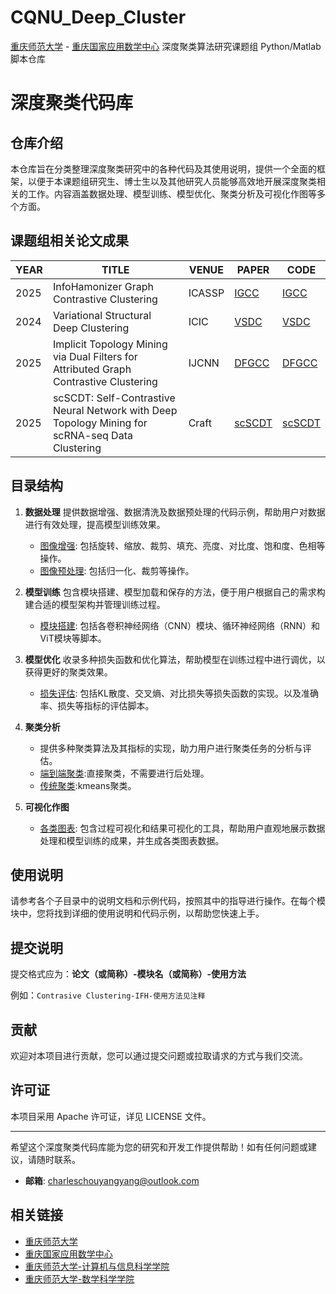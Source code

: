# CQNU_Deep_Cluster
[重庆师范大学](https://www.cqnu.edu.cn/) - [重庆国家应用数学中心](https://cqcam.cqnu.edu.cn/)
深度聚类算法研究课题组 Python/Matlab 脚本仓库
# 深度聚类代码库

## 仓库介绍

本仓库旨在分类整理深度聚类研究中的各种代码及其使用说明，提供一个全面的框架，以便于本课题组研究生、博士生以及其他研究人员能够高效地开展深度聚类相关的工作。内容涵盖数据处理、模型训练、模型优化、聚类分析及可视化作图等多个方面。
## 课题组相关论文成果

| YEAR | TITLE                                  | VENUE         | PAPER                                     | CODE                                   |
|----------|---------------------------------------|----------------|----------------------------------------------|--------------------------------------------|
| 2025     | InfoHamonizer Graph Contrastive Clustering            | ICASSP           | [IGCC]([https://example.com/paper1](https://doi.org/10.1109/icassp49660.2025.10889375))    | [IGCC](https://example.com/code1)   |
| 2024     | Variational Structural Deep Clustering                     | ICIC       | [VSDC]([https://example.com/paper2](https://link.springer.com/chapter/10.1007/978-981-97-5678-0_31))    | [VSDC](https://example.com/code2)   |Clustering with Graph Convolutional Networks                    
| 2025     | Implicit Topology Mining via Dual Filters for Attributed Graph Contrastive Clustering                     | IJCNN       | [DFGCC](https://example.com/paper3)    | [DFGCC](https://example.com/code3)   |
| 2025     | scSCDT: Self-Contrastive Neural Network with Deep Topology Mining for scRNA-seq Data Clustering                     | Craft       | [scSCDT](https://example.com/paper3)    | [scSCDT](https://example.com/code3)   |


## 目录结构

1. **数据处理**
   提供数据增强、数据清洗及数据预处理的代码示例，帮助用户对数据进行有效处理，提高模型训练效果。
    - [图像增强](./data_augmentation): 包括旋转、缩放、裁剪、填充、亮度、对比度、饱和度、色相等操作。
    - [图像预处理](./data_preprocessing): 包括归一化、裁剪等操作。

2. **模型训练**
   包含模块搭建、模型加载和保存的方法，便于用户根据自己的需求构建合适的模型架构并管理训练过程。
    - [模块搭建](./modules): 包括各卷积神经网络（CNN）模块、循环神经网络（RNN）和ViT模块等脚本。
3. **模型优化**
   收录多种损失函数和优化算法，帮助模型在训练过程中进行调优，以获得更好的聚类效果。
   - [损失评估](./loss_optimization): 包括KL散度、交叉熵、对比损失等损失函数的实现。以及准确率、损失等指标的评估脚本。

4. **聚类分析**
   - 提供多种聚类算法及其指标的实现，助力用户进行聚类任务的分析与评估。
   - [端到端聚类](./cluster_analysis):直接聚类，不需要进行后处理。
   - [传统聚类](./cluster_analysis):kmeans聚类。
5. **可视化作图**
   - [各类图表](./chart_visualization): 包含过程可视化和结果可视化的工具，帮助用户直观地展示数据处理和模型训练的成果，并生成各类图表数据。

## 使用说明

请参考各个子目录中的说明文档和示例代码，按照其中的指导进行操作。在每个模块中，您将找到详细的使用说明和代码示例，以帮助您快速上手。
## 提交说明

提交格式应为：**论文（或简称）-模块名（或简称）-使用方法**

例如：`Contrasive Clustering-IFH-使用方法见注释`

## 贡献

欢迎对本项目进行贡献，您可以通过提交问题或拉取请求的方式与我们交流。

## 许可证

本项目采用 Apache 许可证，详见 LICENSE 文件。

---

希望这个深度聚类代码库能为您的研究和开发工作提供帮助！如有任何问题或建议，请随时联系。
- **邮箱**: charleschouyangyang@outlook.com
## 相关链接

- [重庆师范大学](https://www.cqnu.edu.cn/)
- [重庆国家应用数学中心](https://cqcam.cqnu.edu.cn/)
- [重庆师范大学-计算机与信息科学学院](https://jxxy.cqnu.edu.cn/)
- [重庆师范大学-数学科学学院](https://math.cqnu.edu.cn/)
